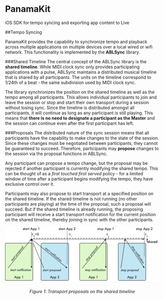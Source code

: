 PanamaKit
=========

iOS SDK for tempo syncing and exporting app content to Live

##Tempo Syncing

PanamaKit provides the capability to synchronize tempo and playback across multiple applications on multiple devices over a local wired or wifi network. This functionality is implemented by the **ABLSync** library.

###Shared Timeline
The central concept of the ABLSync library is the **shared timeline**. While MIDI clock sync only provides participating applications with a pulse, ABLSync maintains a distributed musical timeline that is shared by all participants. The units on the timeline correspond to 1/24th of a beat - the same subdivision used by MIDI clock sync.

The library synchronizes the position on the shared timeline as well as the tempo among all participants. This allows individual participants to join and leave the session or stop and start their own transport during a session without losing sync. Since the timeline is distributed amongst all participants, it will continue as long as any participant is still playing. This means that **there is no need to designate a participant as the Master** and the session can continue even after the first participant has left.

###Proposals
The distributed nature of the sync session means that all participants have the capability to make changes to the state of the session. Since these changes must be negotiated between participants, they cannot be guaranteed to succeed. Therefore, participants may **propose** changes to the session via the proposal functions in ABLSync.

Any participant can propose a tempo change, but the proposal may be rejected if another participant is currently modifying the shared tempo. This can be thought of as a *first touched first served* policy - for a limited window of time after a participant begins modifying the tempo, they have exclusive control over it.

Participants may also propose to start transport at a specified position on the shared timeline. If the shared timeline is not running (no other participants are playing) at the time of the proposal, such a proposal will succeed. But if the shared timeline is already running, the proposing participant will receive a start transport notification for the current position on the shared timeline, thereby joining in sync with the other participants.

![](/docs/diagrams/timeline.png)
<h6 align="center"> Figure 1: Transport proposals on the shared timeline </h6>
